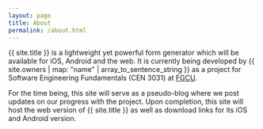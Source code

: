 ```yaml
---
layout: page
title: About
permalink: /about.html
---
```


<!-- <img src="{{ site.baseurl }}assets/profile-placeholder.gif" title="Profile Picture" class="profile"> -->
{{ site.title }} is a lightweight yet powerful form generator which will be available for iOS, Android and the web. It is currently being developed by {{ site.owners | map: "name" | array_to_sentence_string }} as a project for Software Engineering Fundamentals (CEN 3031) at <a href="http://www.fgcu.edu/index.asp">FGCU</a>.

For the time being, this site will serve as a pseudo-blog where we post updates on our progress with the project. Upon completion, this site will host the web version of {{ site.title }} as well as download links for its iOS and Android version.
